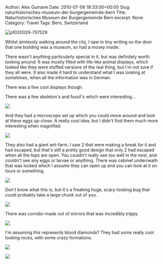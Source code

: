 Author: Alex Guinane
Date: 2010-07-06 18:33:00+00:00
Slug: naturhistorisches-museum-der-burgergemeinde-bern
Title: Naturhistorisches Museum der Burgergemeinde Bern
excerpt: None
Category: Travel
Tags: Bern, Switzerland

![p1020029-707529](/images/2010/2010-07-06-naturhistorisches-museum-der-burgergemeinde-bern/P1020029.jpg)

Whilst aimlessly walking around the city, I saw in tiny writing on the door that one building was a museum, so had a mosey inside.

There wasn't anything particularly special in it, but was definitely worth looking around. It was mostly filled with life-like animal displays, which looked like they were stuffed versions of the real thing, but I'm not sure if they all were. It also made it hard to understand what I was looking at sometimes, when all the information was in German.

There was a few cool displays though.

There was a few skeleton's and fossil's which were interesting...

![](/images/2010/2010-07-06-naturhistorisches-museum-der-burgergemeinde-bern/P1020034.jpg)

And they had a microscope set up which you could move around and look at these eggs up-close. A really cool idea, but I didn't find them much more interesting when magnified.

![](/images/2010/2010-07-06-naturhistorisches-museum-der-burgergemeinde-bern/P1020037.jpg)

They also had a giant ant-farm. I saw 2 that were making a break for it and had escaped, but that's still a pretty good design that only 2 had escaped when all the tops are open. You couldn't really see too well in the nest, and couldn't see any eggs or larvae or anything. There was cabinet underneath that was locked which I assume they can open up and you can look at it on tours or something.

![](/images/2010/2010-07-06-naturhistorisches-museum-der-burgergemeinde-bern/P1020039.jpg)

Don't know what this is, but it's a freaking huge, scary-looking bug that could probably take a large chunk out of you.

![](/images/2010/2010-07-06-naturhistorisches-museum-der-burgergemeinde-bern/P1020042.jpg)

There was corridor made out of mirrors that was incredibly trippy.

![](/images/2010/2010-07-06-naturhistorisches-museum-der-burgergemeinde-bern/P1020052.jpg)

I'm assuming this represents blood diamonds? They had some really cool looking rocks, with some crazy formations.

![](/images/2010/2010-07-06-naturhistorisches-museum-der-burgergemeinde-bern/P1020054.jpg)

![](/images/2010/2010-07-06-naturhistorisches-museum-der-burgergemeinde-bern/P1020055.jpg)
